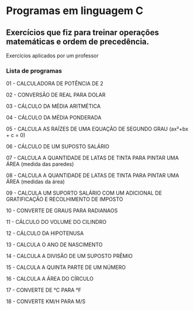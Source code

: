 # Programas em linguagem C

## Exercícios que fiz para treinar operações matemáticas e ordem de precedência.

Exercícios aplicados por um professor

### Lista de programas

01 - CALCULADORA DE POTÊNCIA DE 2

02 - CONVERSÃO DE REAL PARA DOLAR

03 - CÁLCULO DA MÉDIA ARITMÉTICA

04 - CÁLCULO DA MÉDIA PONDERADA

05 - CALCULA AS RAÍZES DE UMA EQUAÇÃO DE SEGUNDO GRAU (ax²+bx + c = 0)

06 - CÁLCULO DE UM SUPOSTO SALÁRIO

07 - CALCULA A QUANTIDADE DE LATAS DE TINTA PARA PINTAR UMA ÁREA (medida das paredes)

08 - CALCULA A QUANTIDADE DE LATAS DE TINTA PARA PINTAR UMA ÁREA (medidas da área)

09 - CALCULA UM SUPORTO SALÁRIO COM UM ADICIONAL DE GRATIFICAÇÃO E RECOLHIMENTO DE IMPOSTO

10 - CONVERTE DE GRAUS PARA RADIANAOS

11 - CÁLCULO DO VOLUME DO CILINDRO

12 - CÁLCULO DA HIPOTENUSA

13 - CALCULA O ANO DE NASCIMENTO

14 - CALCULA A DIVISÃO DE UM SUPOSTO PRÊMIO

15  - CALCULA A QUINTA PARTE DE UM NÚMERO

16 - CALCULA A ÁREA DO CÍRCULO

17 - CONVERTE DE °C PARA °F

18 - CONVERTE KM/H PARA M/S
